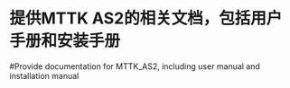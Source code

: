 # 提供MTTK AS2的相关文档，包括用户手册和安装手册
#Provide documentation for MTTK_AS2, including user manual and installation manual
